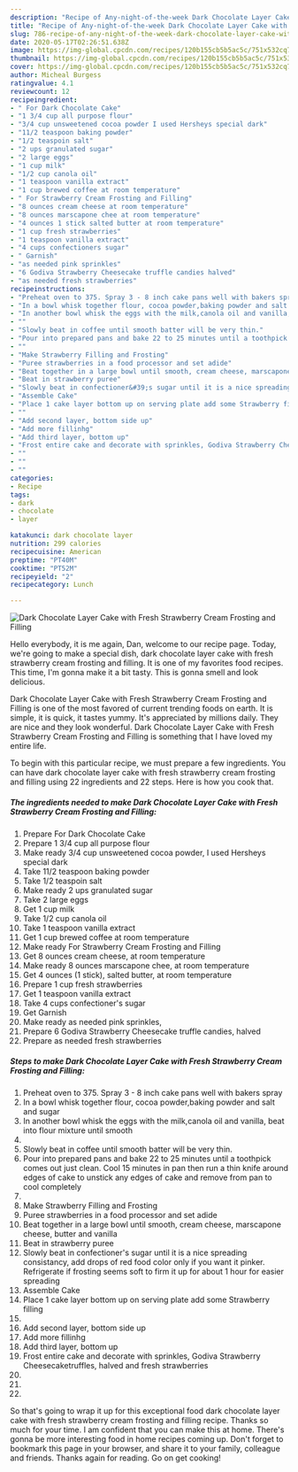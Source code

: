 ```yaml
---
description: "Recipe of Any-night-of-the-week Dark Chocolate Layer Cake with Fresh Strawberry Cream Frosting and Filling"
title: "Recipe of Any-night-of-the-week Dark Chocolate Layer Cake with Fresh Strawberry Cream Frosting and Filling"
slug: 786-recipe-of-any-night-of-the-week-dark-chocolate-layer-cake-with-fresh-strawberry-cream-frosting-and-filling
date: 2020-05-17T02:26:51.638Z
image: https://img-global.cpcdn.com/recipes/120b155cb5b5ac5c/751x532cq70/dark-chocolate-layer-cake-with-fresh-strawberry-cream-frosting-and-filling-recipe-main-photo.jpg
thumbnail: https://img-global.cpcdn.com/recipes/120b155cb5b5ac5c/751x532cq70/dark-chocolate-layer-cake-with-fresh-strawberry-cream-frosting-and-filling-recipe-main-photo.jpg
cover: https://img-global.cpcdn.com/recipes/120b155cb5b5ac5c/751x532cq70/dark-chocolate-layer-cake-with-fresh-strawberry-cream-frosting-and-filling-recipe-main-photo.jpg
author: Micheal Burgess
ratingvalue: 4.1
reviewcount: 12
recipeingredient:
- " For Dark Chocolate Cake"
- "1 3/4 cup all purpose flour"
- "3/4 cup unsweetened cocoa powder I used Hersheys special dark"
- "11/2 teaspoon baking powder"
- "1/2 teaspoin salt"
- "2 ups granulated sugar"
- "2 large eggs"
- "1 cup milk"
- "1/2 cup canola oil"
- "1 teaspoon vanilla extract"
- "1 cup brewed coffee at room temperature"
- " For Strawberry Cream Frosting and Filling"
- "8 ounces cream cheese at room temperature"
- "8 ounces marscapone chee at room temperature"
- "4 ounces 1 stick salted butter at room temperature"
- "1 cup fresh strawberries"
- "1 teaspoon vanilla extract"
- "4 cups confectioners sugar"
- " Garnish"
- "as needed pink sprinkles"
- "6 Godiva Strawberry Cheesecake truffle candies halved"
- "as needed fresh strawberries"
recipeinstructions:
- "Preheat oven to 375. Spray 3 - 8 inch cake pans well with bakers spray"
- "In a bowl whisk together flour, cocoa powder,baking powder and salt and sugar"
- "In another bowl whisk the eggs with the milk,canola oil and vanilla, beat into flour mixture until smooth"
- ""
- "Slowly beat in coffee until smooth batter will be very thin."
- "Pour into prepared pans and bake 22 to 25 minutes until a toothpick comes out just clean. Cool 15 minutes in pan then run a thin knife around edges of cake to unstick any edges of cake and remove from pan to cool completely"
- ""
- "Make Strawberry Filling and Frosting"
- "Puree strawberries in a food processor and set adide"
- "Beat together in a large bowl until smooth, cream cheese, marscapone cheese, butter and vanilla"
- "Beat in strawberry puree"
- "Slowly beat in confectioner&#39;s sugar until it is a nice spreading consistancy, add drops of red food color only if you want it pinker. Refrigerate if frosting seems soft to firm it up for about 1 hour for easier spreading"
- "Assemble Cake"
- "Place 1 cake layer bottom up on serving plate add some Strawberry filling"
- ""
- "Add second layer, bottom side up"
- "Add more fillinhg"
- "Add third layer, bottom up"
- "Frost entire cake and decorate with sprinkles, Godiva Strawberry Cheesecaketruffles, halved and fresh strawberries"
- ""
- ""
- ""
categories:
- Recipe
tags:
- dark
- chocolate
- layer

katakunci: dark chocolate layer 
nutrition: 299 calories
recipecuisine: American
preptime: "PT40M"
cooktime: "PT52M"
recipeyield: "2"
recipecategory: Lunch

---
```



![Dark Chocolate Layer Cake with Fresh Strawberry Cream Frosting and Filling](https://img-global.cpcdn.com/recipes/120b155cb5b5ac5c/751x532cq70/dark-chocolate-layer-cake-with-fresh-strawberry-cream-frosting-and-filling-recipe-main-photo.jpg)

Hello everybody, it is me again, Dan, welcome to our recipe page. Today, we're going to make a special dish, dark chocolate layer cake with fresh strawberry cream frosting and filling. It is one of my favorites food recipes. This time, I'm gonna make it a bit tasty. This is gonna smell and look delicious.

Dark Chocolate Layer Cake with Fresh Strawberry Cream Frosting and Filling is one of the most favored of current trending foods on earth. It is simple, it is quick, it tastes yummy. It's appreciated by millions daily. They are nice and they look wonderful. Dark Chocolate Layer Cake with Fresh Strawberry Cream Frosting and Filling is something that I have loved my entire life.




To begin with this particular recipe, we must prepare a few ingredients. You can have dark chocolate layer cake with fresh strawberry cream frosting and filling using 22 ingredients and 22 steps. Here is how you cook that.

<!--inarticleads1-->

##### The ingredients needed to make Dark Chocolate Layer Cake with Fresh Strawberry Cream Frosting and Filling:

1. Prepare  For Dark Chocolate Cake
1. Prepare 1 3/4 cup all purpose flour
1. Make ready 3/4 cup unsweetened cocoa powder, I used Hersheys special dark
1. Take 11/2 teaspoon baking powder
1. Take 1/2 teaspoin salt
1. Make ready 2 ups granulated sugar
1. Take 2 large eggs
1. Get 1 cup milk
1. Take 1/2 cup canola oil
1. Take 1 teaspoon vanilla extract
1. Get 1 cup brewed coffee at room temperature
1. Make ready  For Strawberry Cream Frosting and Filling
1. Get 8 ounces cream cheese, at room temperature
1. Make ready 8 ounces marscapone chee, at room temperature
1. Get 4 ounces (1 stick), salted butter, at room temperature
1. Prepare 1 cup fresh strawberries
1. Get 1 teaspoon vanilla extract
1. Take 4 cups confectioner&#39;s sugar
1. Get  Garnish
1. Make ready as needed pink sprinkles,
1. Prepare 6 Godiva Strawberry Cheesecake truffle candies, halved
1. Prepare as needed fresh strawberries




<!--inarticleads2-->

##### Steps to make Dark Chocolate Layer Cake with Fresh Strawberry Cream Frosting and Filling:

1. Preheat oven to 375. Spray 3 - 8 inch cake pans well with bakers spray
1. In a bowl whisk together flour, cocoa powder,baking powder and salt and sugar
1. In another bowl whisk the eggs with the milk,canola oil and vanilla, beat into flour mixture until smooth
1. 
1. Slowly beat in coffee until smooth batter will be very thin.
1. Pour into prepared pans and bake 22 to 25 minutes until a toothpick comes out just clean. Cool 15 minutes in pan then run a thin knife around edges of cake to unstick any edges of cake and remove from pan to cool completely
1. 
1. Make Strawberry Filling and Frosting
1. Puree strawberries in a food processor and set adide
1. Beat together in a large bowl until smooth, cream cheese, marscapone cheese, butter and vanilla
1. Beat in strawberry puree
1. Slowly beat in confectioner&#39;s sugar until it is a nice spreading consistancy, add drops of red food color only if you want it pinker. Refrigerate if frosting seems soft to firm it up for about 1 hour for easier spreading
1. Assemble Cake
1. Place 1 cake layer bottom up on serving plate add some Strawberry filling
1. 
1. Add second layer, bottom side up
1. Add more fillinhg
1. Add third layer, bottom up
1. Frost entire cake and decorate with sprinkles, Godiva Strawberry Cheesecaketruffles, halved and fresh strawberries
1. 
1. 
1. 




So that's going to wrap it up for this exceptional food dark chocolate layer cake with fresh strawberry cream frosting and filling recipe. Thanks so much for your time. I am confident that you can make this at home. There's gonna be more interesting food in home recipes coming up. Don't forget to bookmark this page in your browser, and share it to your family, colleague and friends. Thanks again for reading. Go on get cooking!
